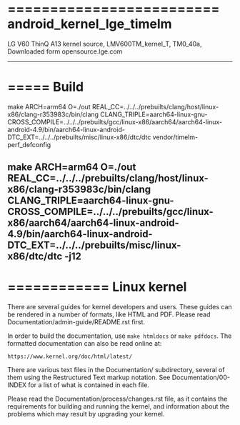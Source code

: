 =========================
android_kernel_lge_timelm
=========================
LG V60 ThinQ A13 kernel source, LMV600TM_kernel_T, TM0_40a, Downloaded form opensource.lge.com

-----------------------------------------------------------------------------------------------------------------------------------------------------------------------------------------------------------------------------------------------------------------------------------------------------------------------------
=====
Build
=====
make ARCH=arm64 O=./out REAL_CC=../../../prebuilts/clang/host/linux-x86/clang-r353983c/bin/clang CLANG_TRIPLE=aarch64-linux-gnu- CROSS_COMPILE=../../../prebuilts/gcc/linux-x86/aarch64/aarch64-linux-android-4.9/bin/aarch64-linux-android- DTC_EXT=../../../prebuilts/misc/linux-x86/dtc/dtc vendor/timelm-perf_defconfig


make ARCH=arm64 O=./out REAL_CC=../../../prebuilts/clang/host/linux-x86/clang-r353983c/bin/clang CLANG_TRIPLE=aarch64-linux-gnu- CROSS_COMPILE=../../../prebuilts/gcc/linux-x86/aarch64/aarch64-linux-android-4.9/bin/aarch64-linux-android- DTC_EXT=../../../prebuilts/misc/linux-x86/dtc/dtc -j12
-----------------------------------------------------------------------------------------------------------------------------------------------------------------------------------------------------------------------------------------------------------------------------------------------------------------------------

============
Linux kernel
============

There are several guides for kernel developers and users. These guides can
be rendered in a number of formats, like HTML and PDF. Please read
Documentation/admin-guide/README.rst first.

In order to build the documentation, use ``make htmldocs`` or
``make pdfdocs``.  The formatted documentation can also be read online at:

    https://www.kernel.org/doc/html/latest/

There are various text files in the Documentation/ subdirectory,
several of them using the Restructured Text markup notation.
See Documentation/00-INDEX for a list of what is contained in each file.

Please read the Documentation/process/changes.rst file, as it contains the
requirements for building and running the kernel, and information about
the problems which may result by upgrading your kernel.
